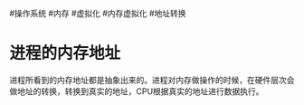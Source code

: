 #操作系统 
#内存
#虚拟化
#内存虚拟化
#地址转换

# 进程的内存地址
进程所看到的内存地址都是抽象出来的。进程对内存做操作的时候，在硬件层次会做地址的转换，转换到真实的地址，CPU根据真实的地址进行数据执行。